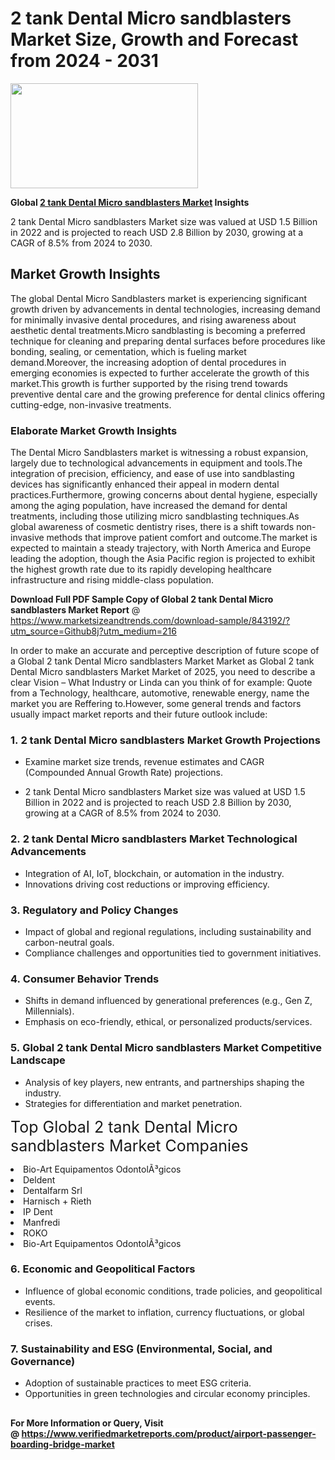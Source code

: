 <H1>2 tank Dental Micro sandblasters Market Size, Growth and Forecast from 2024 - 2031</H1><img class="aligncenter size-medium wp-image-584254" src="https://thirdeyenews.in/wp-content/uploads/2024/09/Global-Market-Research-300x168.jpeg" alt="" width="300" height="168" /><p><strong>Global&nbsp;<a href="https://www.marketsizeandtrends.com/download-sample/843192/?utm_source=Github8j?utm_medium=216">2 tank Dental Micro sandblasters Market</a> Insights</strong></p><p>2 tank Dental Micro sandblasters Market size was valued at USD 1.5 Billion in 2022 and is projected to reach USD 2.8 Billion by 2030, growing at a CAGR of 8.5% from 2024 to 2030.</p><p><h2>Market Growth Insights</h2> <p>The global Dental Micro Sandblasters market is experiencing significant growth driven by advancements in dental technologies, increasing demand for minimally invasive dental procedures, and rising awareness about aesthetic dental treatments.Micro sandblasting is becoming a preferred technique for cleaning and preparing dental surfaces before procedures like bonding, sealing, or cementation, which is fueling market demand.Moreover, the increasing adoption of dental procedures in emerging economies is expected to further accelerate the growth of this market.This growth is further supported by the rising trend towards preventive dental care and the growing preference for dental clinics offering cutting-edge, non-invasive treatments.</p> <h3>Elaborate Market Growth Insights</h3> <p>The Dental Micro Sandblasters market is witnessing a robust expansion, largely due to technological advancements in equipment and tools.The integration of precision, efficiency, and ease of use into sandblasting devices has significantly enhanced their appeal in modern dental practices.Furthermore, growing concerns about dental hygiene, especially among the aging population, have increased the demand for dental treatments, including those utilizing micro sandblasting techniques.As global awareness of cosmetic dentistry rises, there is a shift towards non-invasive methods that improve patient comfort and outcome.The market is expected to maintain a steady trajectory, with North America and Europe leading the adoption, though the Asia Pacific region is projected to exhibit the highest growth rate due to its rapidly developing healthcare infrastructure and rising middle-class population.<p><span class=""><strong>Download Full PDF Sample Copy of Global 2 tank Dental Micro sandblasters Market Report</strong> @ <a href="https://www.marketsizeandtrends.com/download-sample/843192/?utm_source=Github8j?utm_medium=216" target="_blank">https://www.marketsizeandtrends.com/download-sample/843192/?utm_source=Github8j?utm_medium=216</a></span></p><p>In order to make an accurate and perceptive description of future scope of a Global&nbsp;2 tank Dental Micro sandblasters Market Market as Global&nbsp;2 tank Dental Micro sandblasters Market Market of 2025, you need to describe a clear Vision &ndash; What Industry or Linda can you think of for example: Quote from a Technology, healthcare, automotive, renewable energy, name the market you are Reffering to.However, some general trends and factors usually impact market reports and their future outlook include:</p><h3>1.&nbsp;<strong>2 tank Dental Micro sandblasters Market Growth Projections</strong></h3><ul><li>Examine market size trends, revenue estimates and CAGR (Compounded Annual Growth Rate) projections.</li><li><p>2 tank Dental Micro sandblasters Market size was valued at USD 1.5 Billion in 2022 and is projected to reach USD 2.8 Billion by 2030, growing at a CAGR of 8.5% from 2024 to 2030.</p></li></ul><h3>2.&nbsp;<strong>2 tank Dental Micro sandblasters Market Technological Advancements</strong></h3><ul><li>Integration of AI, IoT, blockchain, or automation in the industry.</li><li>Innovations driving cost reductions or improving efficiency.</li></ul><h3>3.&nbsp;<strong>Regulatory and Policy Changes</strong></h3><ul><li>Impact of global and regional regulations, including sustainability and carbon-neutral goals.</li><li>Compliance challenges and opportunities tied to government initiatives.</li></ul><h3>4.&nbsp;<strong>Consumer Behavior Trends</strong></h3><ul><li>Shifts in demand influenced by generational preferences (e.g., Gen Z, Millennials).</li><li>Emphasis on eco-friendly, ethical, or personalized products/services.</li></ul><h3>5.&nbsp;<strong>Global 2 tank Dental Micro sandblasters Market Competitive Landscape</strong></h3><ul><li>Analysis of key players, new entrants, and partnerships shaping the industry.</li><li>Strategies for differentiation and market penetration.</li></ul><p data-pm-slice="1 1 []"><span style="color: inherit; font-family: inherit; font-size: 25px;">Top Global 2 tank Dental Micro sandblasters Market Companies</span></p><div class="" data-test-id=""><p><li>Bio-Art Equipamentos OdontolÃ³gicos</li><li> Deldent</li><li> Dentalfarm Srl</li><li> Harnisch + Rieth</li><li> IP Dent</li><li> Manfredi</li><li> ROKO</li><li> Bio-Art Equipamentos OdontolÃ³gicos</li></p></div><h3>6.&nbsp;<strong>Economic and Geopolitical Factors</strong></h3><ul><li>Influence of global economic conditions, trade policies, and geopolitical events.</li><li>Resilience of the market to inflation, currency fluctuations, or global crises.</li></ul><h3>7.&nbsp;<strong>Sustainability and ESG (Environmental, Social, and Governance)</strong></h3><ul><li>Adoption of sustainable practices to meet ESG criteria.</li><li>Opportunities in green technologies and circular economy principles.</li></ul><h2><strong style="font-size: 14px;">For More Information or Query, Visit @&nbsp;</strong><a style="background-color: #ffffff; font-size: 14px;" href="https://www.marketsizeandtrends.com/report/2-tank-dental-micro-sandblasters-market/" target="_blank">https://www.verifiedmarketreports.com/product/airport-passenger-boarding-bridge-market</a></h2>